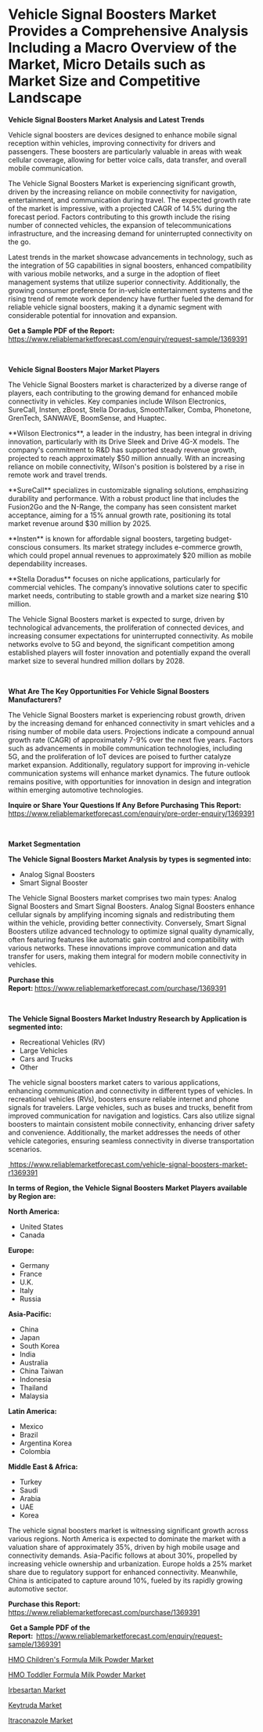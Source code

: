 <p><h1>Vehicle Signal Boosters Market Provides a Comprehensive Analysis Including a Macro Overview of the Market, Micro Details such as Market Size and Competitive Landscape</h1></p><p><strong>Vehicle Signal Boosters Market Analysis and Latest Trends</strong></p>
<p><p>Vehicle signal boosters are devices designed to enhance mobile signal reception within vehicles, improving connectivity for drivers and passengers. These boosters are particularly valuable in areas with weak cellular coverage, allowing for better voice calls, data transfer, and overall mobile communication.</p><p>The Vehicle Signal Boosters Market is experiencing significant growth, driven by the increasing reliance on mobile connectivity for navigation, entertainment, and communication during travel. The expected growth rate of the market is impressive, with a projected CAGR of 14.5% during the forecast period. Factors contributing to this growth include the rising number of connected vehicles, the expansion of telecommunications infrastructure, and the increasing demand for uninterrupted connectivity on the go.</p><p>Latest trends in the market showcase advancements in technology, such as the integration of 5G capabilities in signal boosters, enhanced compatibility with various mobile networks, and a surge in the adoption of fleet management systems that utilize superior connectivity. Additionally, the growing consumer preference for in-vehicle entertainment systems and the rising trend of remote work dependency have further fueled the demand for reliable vehicle signal boosters, making it a dynamic segment with considerable potential for innovation and expansion.</p></p>
<p><strong>Get a Sample PDF of the Report:&nbsp;</strong> <a href="https://www.reliablemarketforecast.com/enquiry/request-sample/1369391?utm_campaign=1834&utm_medium=2&utm_source=Github&utm_content=ia&utm_term=06122024&utm_id=vehicle-signal-boosters">https://www.reliablemarketforecast.com/enquiry/request-sample/1369391</a></p>
<p>&nbsp;</p>
<p><strong>Vehicle Signal Boosters Major Market Players</strong></p>
<p><p>The Vehicle Signal Boosters market is characterized by a diverse range of players, each contributing to the growing demand for enhanced mobile connectivity in vehicles. Key companies include Wilson Electronics, SureCall, Insten, zBoost, Stella Doradus, SmoothTalker, Comba, Phonetone, GrenTech, SANWAVE, BoomSense, and Huaptec.</p><p>**Wilson Electronics**, a leader in the industry, has been integral in driving innovation, particularly with its Drive Sleek and Drive 4G-X models. The company's commitment to R&D has supported steady revenue growth, projected to reach approximately $50 million annually. With an increasing reliance on mobile connectivity, Wilson's position is bolstered by a rise in remote work and travel trends.</p><p>**SureCall** specializes in customizable signaling solutions, emphasizing durability and performance. With a robust product line that includes the Fusion2Go and the N-Range, the company has seen consistent market acceptance, aiming for a 15% annual growth rate, positioning its total market revenue around $30 million by 2025.</p><p>**Insten** is known for affordable signal boosters, targeting budget-conscious consumers. Its market strategy includes e-commerce growth, which could propel annual revenues to approximately $20 million as mobile dependability increases. </p><p>**Stella Doradus** focuses on niche applications, particularly for commercial vehicles. The company’s innovative solutions cater to specific market needs, contributing to stable growth and a market size nearing $10 million.</p><p>The Vehicle Signal Boosters market is expected to surge, driven by technological advancements, the proliferation of connected devices, and increasing consumer expectations for uninterrupted connectivity. As mobile networks evolve to 5G and beyond, the significant competition among established players will foster innovation and potentially expand the overall market size to several hundred million dollars by 2028.</p></p>
<p>&nbsp;</p>
<p><strong>What Are The Key Opportunities For Vehicle Signal Boosters Manufacturers?</strong></p>
<p><p>The Vehicle Signal Boosters market is experiencing robust growth, driven by the increasing demand for enhanced connectivity in smart vehicles and a rising number of mobile data users. Projections indicate a compound annual growth rate (CAGR) of approximately 7-9% over the next five years. Factors such as advancements in mobile communication technologies, including 5G, and the proliferation of IoT devices are poised to further catalyze market expansion. Additionally, regulatory support for improving in-vehicle communication systems will enhance market dynamics. The future outlook remains positive, with opportunities for innovation in design and integration within emerging automotive technologies.</p></p>
<p><strong>Inquire or Share Your Questions If Any Before Purchasing This Report:</strong> <a href="https://www.reliablemarketforecast.com/enquiry/pre-order-enquiry/1369391?utm_campaign=1834&utm_medium=2&utm_source=Github&utm_content=ia&utm_term=06122024&utm_id=vehicle-signal-boosters">https://www.reliablemarketforecast.com/enquiry/pre-order-enquiry/1369391</a></p>
<p>&nbsp;</p>
<p><strong>Market Segmentation</strong></p>
<p><strong>The Vehicle Signal Boosters Market Analysis by types is segmented into:</strong></p>
<p><ul><li>Analog Signal Boosters</li><li>Smart Signal Booster</li></ul></p>
<p><p>The Vehicle Signal Boosters market comprises two main types: Analog Signal Boosters and Smart Signal Boosters. Analog Signal Boosters enhance cellular signals by amplifying incoming signals and redistributing them within the vehicle, providing better connectivity. Conversely, Smart Signal Boosters utilize advanced technology to optimize signal quality dynamically, often featuring features like automatic gain control and compatibility with various networks. These innovations improve communication and data transfer for users, making them integral for modern mobile connectivity in vehicles.</p></p>
<p><strong>Purchase this Report:&nbsp;</strong><a href="https://www.reliablemarketforecast.com/purchase/1369391?utm_campaign=1834&utm_medium=2&utm_source=Github&utm_content=ia&utm_term=06122024&utm_id=vehicle-signal-boosters">https://www.reliablemarketforecast.com/purchase/1369391</a></p>
<p>&nbsp;</p>
<p><strong>The Vehicle Signal Boosters Market Industry Research by Application is segmented into:</strong></p>
<p><ul><li>Recreational Vehicles (RV)</li><li>Large Vehicles</li><li>Cars and Trucks</li><li>Other</li></ul></p>
<p><p>The vehicle signal boosters market caters to various applications, enhancing communication and connectivity in different types of vehicles. In recreational vehicles (RVs), boosters ensure reliable internet and phone signals for travelers. Large vehicles, such as buses and trucks, benefit from improved communication for navigation and logistics. Cars also utilize signal boosters to maintain consistent mobile connectivity, enhancing driver safety and convenience. Additionally, the market addresses the needs of other vehicle categories, ensuring seamless connectivity in diverse transportation scenarios.</p></p>
<p><a href="https://www.reliablemarketforecast.com/vehicle-signal-boosters-market-r1369391?utm_campaign=1834&utm_medium=2&utm_source=Github&utm_content=ia&utm_term=06122024&utm_id=vehicle-signal-boosters">&nbsp;https://www.reliablemarketforecast.com/vehicle-signal-boosters-market-r1369391</a></p>
<p><strong>In terms of Region, the Vehicle Signal Boosters Market Players available by Region are:</strong></p>
<p>
    <p> <strong> North America: </strong>
        <ul>
            <li>United States</li>
            <li>Canada</li>
        </ul>
        </p> 
    <p> <strong> Europe: </strong>
        <ul>
            <li>Germany</li>
            <li>France</li>
            <li>U.K.</li>
            <li>Italy</li>
            <li>Russia</li>
        </ul>
        </p> 
    <p> <strong> Asia-Pacific: </strong>
        <ul>
            <li>China</li>
            <li>Japan</li>
            <li>South Korea</li>
            <li>India</li>
            <li>Australia</li>
            <li>China Taiwan</li>
            <li>Indonesia</li>
            <li>Thailand</li>
            <li>Malaysia</li>
        </ul>
        </p> 
    <p> <strong> Latin America: </strong>
        <ul>
            <li>Mexico</li>
            <li>Brazil</li>
            <li>Argentina Korea</li>
            <li>Colombia</li>
        </ul>
        </p> 
    <p> <strong> Middle East & Africa: </strong>
        <ul>
            <li>Turkey</li>
            <li>Saudi</li>
            <li>Arabia</li>
            <li>UAE</li>
            <li>Korea</li>
        </ul>
    </p>
    </p>
<p><p>The vehicle signal boosters market is witnessing significant growth across various regions. North America is expected to dominate the market with a valuation share of approximately 35%, driven by high mobile usage and connectivity demands. Asia-Pacific follows at about 30%, propelled by increasing vehicle ownership and urbanization. Europe holds a 25% market share due to regulatory support for enhanced connectivity. Meanwhile, China is anticipated to capture around 10%, fueled by its rapidly growing automotive sector.</p></p>
<p><strong>Purchase this Report: </strong><a href="https://www.reliablemarketforecast.com/purchase/1369391?utm_campaign=1834&utm_medium=2&utm_source=Github&utm_content=ia&utm_term=06122024&utm_id=vehicle-signal-boosters">https://www.reliablemarketforecast.com/purchase/1369391</a></p>
<p>&nbsp;<strong>Get a Sample PDF of the Report:&nbsp;&nbsp;</strong><a href="https://www.reliablemarketforecast.com/enquiry/request-sample/1369391?utm_campaign=1834&utm_medium=2&utm_source=Github&utm_content=ia&utm_term=06122024&utm_id=vehicle-signal-boosters">https://www.reliablemarketforecast.com/enquiry/request-sample/1369391</a></p>
<p><strong></strong></p>
<p><p><a href="https://issuu.com/reportprime-2/docs/hmo-childrens-formula-milk-powder-market-size-2030?utm_campaign=1834&utm_medium=2&utm_source=Github&utm_content=ia&utm_term=06122024&utm_id=vehicle-signal-boosters">HMO Children's Formula Milk Powder Market</a></p><p><a href="https://issuu.com/reportprime-2/docs/hmo-toddler-formula-milk-powder-market-size-2030.p?utm_campaign=1834&utm_medium=2&utm_source=Github&utm_content=ia&utm_term=06122024&utm_id=vehicle-signal-boosters">HMO Toddler Formula Milk Powder Market</a></p><p><a href="https://www.linkedin.com/pulse/anticipated-growth-irbesartan-market-49-cagr-2024-2031-focus-gly8e?utm_campaign=1834&utm_medium=2&utm_source=Github&utm_content=ia&utm_term=06122024&utm_id=vehicle-signal-boosters">Irbesartan Market</a></p><p><a href="https://www.linkedin.com/pulse/keytruda-market-size-industry-outlook-detailed-description-dw56e?utm_campaign=1834&utm_medium=2&utm_source=Github&utm_content=ia&utm_term=06122024&utm_id=vehicle-signal-boosters">Keytruda Market</a></p><p><a href="https://www.linkedin.com/pulse/revenue-demand-itraconazole-market-expected-grow-64-cagr-rckhe?utm_campaign=1834&utm_medium=2&utm_source=Github&utm_content=ia&utm_term=06122024&utm_id=vehicle-signal-boosters">Itraconazole Market</a></p></p>